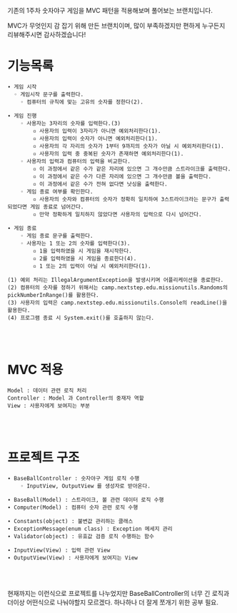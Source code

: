 기존의 1주차 숫자야구 게임을 MVC 패턴을 적용해보며 풀어보는 브랜치입니다.

MVC가 무엇인지 감 잡기 위해 만든 브랜치이며, 많이 부족하겠지만 편하게 누구든지 리뷰해주시면 감사하겠습니다!

# 기능목록
```
∙ 게임 시작
  ◦ 게임시작 문구를 출력한다.
	◦ 컴퓨터의 규칙에 맞는 고유의 숫자를 정한다(2).

∙ 게임 진행
	◦ 사용자는 3자리의 숫자를 입력한다.(3)
		▫︎ 사용자의 입력이 3자리가 아니면 예외처리한다(1).
		▫︎ 사용자의 입력이 숫자가 아니면 예외처리한다(1).
		▫︎ 사용자의 각 자리의 숫자가 1부터 9까지의 숫자가 아닐 시 예외처리한다(1).
		▫︎ 사용자의 입력 중 중복된 숫자가 존재하면 예외처리한다(1).
	◦ 사용자의 입력과 컴퓨터의 입력을 비교한다.
		▫︎ 이 과정에서 같은 수가 같은 자리에 있으면 그 개수만큼 스트라이크를 출력한다.
		▫︎ 이 과정에서 같은 수가 다른 자리에 있으면 그 개수만큼 볼을 출력한다.
		▫︎ 이 과정에서 같은 수가 전혀 없다면 낫싱을 출력한다.
	◦ 게임 종료 여부를 확인한다.
		▫︎ 사용자의 숫자와 컴퓨터의 숫자가 정확히 일치하여 3스트라이크라는 문구가 출력되었다면 게임 종료로 넘어간다.
		▫︎ 만약 정확하게 일치하지 않았다면 사용자의 입력으로 다시 넘어간다.

∙ 게임 종료
	◦ 게임 종료 문구를 출력한다.
	◦ 사용자는 1 또는 2의 숫자를 입력한다(3).
		▫︎ 1을 입력하였을 시 게임을 재시작한다.
		▫︎ 2를 입력하였을 시 게임을 종료한다(4).
		▫︎ 1 또는 2의 입력이 아닐 시 예외처리한다(1).

(1) 예외 처리는 IllegalArgumentException을 발생시키며 어플리케이션을 종료한다.
(2) 컴퓨터의 숫자를 정하기 위해서는 camp.nextstep.edu.missionutils.Randoms의 pickNumberInRange()를 활용한다.
(3) 사용자의 입력은 camp.nextstep.edu.missionutils.Console의 readLine()을 활용한다.
(4) 프로그램 종료 시 System.exit()를 호출하지 않는다.
```

<br><br>

# MVC 적용

```
Model : 데이터 관련 로직 처리
Controller : Model 과 Controller의 중재자 역할
View : 사용자에게 보여지는 부분
```

<br><br>

# 프로젝트 구조

```
∙ BaseBallController : 숫자야구 게임 로직 수행
	◦ InputView, OutputView 를 생성자로 받아온다.

∙ BaseBall(Model) : 스트라이크, 볼 관련 데이터 로직 수행
∙ Computer(Model) : 컴퓨터 숫자 관련 로직 수행

∙ Constants(object) : 불변값 관리하는 클래스
∙ ExceptionMessage(enum class) : Exception 메세지 관리
∙ Validator(object) : 유효값 검증 로직 수행하는 함수

∙ InputView(View) : 입력 관련 View
∙ OutputView(View) : 사용자에게 보여지는 View
```

<br><br>

현재까지는 이런식으로 프로젝트를 나누었지만 BaseBallController의 너무 긴 로직과 더이상 어떤식으로 나눠야할지 모르겠다. 하나하나 더 잘게 쪼개기 위한 공부 필요.